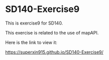 # SD140-Exercise9
This is exercise9 for SD140.

This exercise is related to the use of mapAPI.

Here is the link to view it:

https://superxin915.github.io/SD140-Exercise9/